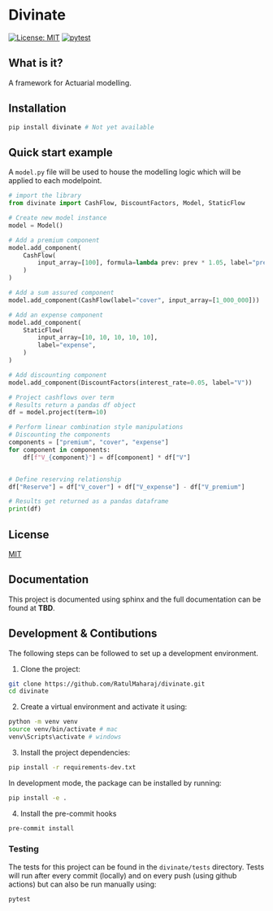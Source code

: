 # Divinate

[![License: MIT](https://img.shields.io/badge/License-MIT-green.svg)](https://opensource.org/licenses/MIT)
[![pytest](https://github.com/RatulMaharaj/divinate/actions/workflows/pytest.yaml/badge.svg?branch=main)](https://github.com/RatulMaharaj/divinate/actions/workflows/pytest.yaml)

## What is it?

A framework for Actuarial modelling.

## Installation

```sh
pip install divinate # Not yet available
```

## Quick start example

A `model.py` file will be used to house the modelling logic which will be applied to each modelpoint.

```python
# import the library
from divinate import CashFlow, DiscountFactors, Model, StaticFlow

# Create new model instance
model = Model()

# Add a premium component
model.add_component(
    CashFlow(
        input_array=[100], formula=lambda prev: prev * 1.05, label="premium"
    )
)

# Add a sum assured component
model.add_component(CashFlow(label="cover", input_array=[1_000_000]))

# Add an expense component
model.add_component(
    StaticFlow(
        input_array=[10, 10, 10, 10, 10],
        label="expense",
    )
)

# Add discounting component
model.add_component(DiscountFactors(interest_rate=0.05, label="V"))

# Project cashflows over term
# Results return a pandas df object
df = model.project(term=10)

# Perform linear combination style manipulations
# Discounting the components
components = ["premium", "cover", "expense"]
for component in components:
    df[f"V_{component}"] = df[component] * df["V"]


# Define reserving relationship
df["Reserve"] = df["V_cover"] + df["V_expense"] - df["V_premium"]

# Results get returned as a pandas dataframe
print(df)
```

## License

[MIT](https://github.com/RatulMaharaj/divinate/blob/main/LICENSE)

## Documentation

This project is documented using sphinx and the full documentation can be found at **TBD**.

## Development & Contibutions

The following steps can be followed to set up a development environment.

1. Clone the project:

```sh
git clone https://github.com/RatulMaharaj/divinate.git
cd divinate
```

2. Create a virtual environment and activate it using:

```sh
python -m venv venv
source venv/bin/activate # mac
venv\Scripts\activate # windows
```

3. Install the project dependencies:

```sh
pip install -r requirements-dev.txt
```

In development mode, the package can be installed by running:

```sh
pip install -e .
```

4. Install the pre-commit hooks

```sh
pre-commit install
```

### Testing

The tests for this project can be found in the `divinate/tests` directory. Tests will run after every commit (locally) and on every push (using github actions) but can also be run manually using:

```sh
pytest
```
